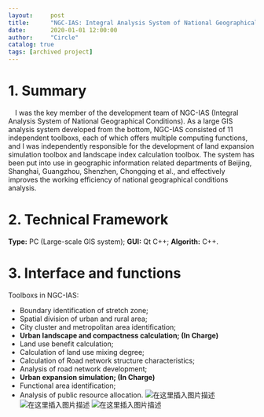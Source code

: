 ```yaml
---
layout:     post
title:      "NGC-IAS: Integral Analysis System of National Geographical Conditions"
date:       2020-01-01 12:00:00
author:     "Circle"
catalog: true
tags: [archived project]
---
```

# 1. Summary
&emsp;I was the key member of the development team of NGC-IAS (Integral Analysis System of National Geographical Conditions). As a large GIS analysis system developed from the bottom, NGC-IAS consisted of 11 independent toolboxs, each of which offers multiple computing functions, and I was independently responsible for the development of land expansion simulation toolbox and landscape index calculation toolbox. The system has been put into use in geographic information related departments of Beijing, Shanghai, Guangzhou, Shenzhen, Chongqing et al., and effectively improves the working efficiency of national geographical conditions analysis.

# 2. Technical Framework
**Type:** PC  (Large-scale GIS system);
**GUI:** Qt C++;
<b>Algorith:</b> C++.


# 3. Interface and functions
Toolboxs in NGC-IAS:
 - Boundary identification of stretch zone;
 - Spatial division of urban and rural area;
 - City cluster and metropolitan area identification;
 - **Urban landscape and compactness calculation; (In Charge)**
 - Land use benefit calculation;
 - Calculation of land use mixing degree;
 - Calculation of Road network structure characteristics;
 - Analysis of road network development;
 - **Urban expansion simulation; (In Charge)** 
 - Functional area identification;
 - Analysis of public resource allocation.
![在这里插入图片描述](https://img-blog.csdnimg.cn/20190809141514389.jpg?x-oss-process=image/watermark,type_ZmFuZ3poZW5naGVpdGk,shadow_10,text_aHR0cHM6Ly9ibG9nLmNzZG4ubmV0L3NreXRydWluZQ==,size_16,color_FFFFFF,t_70)![在这里插入图片描述](https://img-blog.csdnimg.cn/20190809140657554.jpg?x-oss-process=image/watermark,type_ZmFuZ3poZW5naGVpdGk,shadow_10,text_aHR0cHM6Ly9ibG9nLmNzZG4ubmV0L3NreXRydWluZQ==,size_16,color_FFFFFF,t_70)
 ![在这里插入图片描述](https://img-blog.csdnimg.cn/20190809140712664.png?x-oss-process=image/watermark,type_ZmFuZ3poZW5naGVpdGk,shadow_10,text_aHR0cHM6Ly9ibG9nLmNzZG4ubmV0L3NreXRydWluZQ==,size_16,color_FFFFFF,t_70)
 
